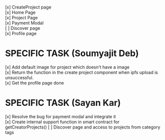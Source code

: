  [x] CreateProject page  
 [x] Home Page  
 [x] Project Page  
 [x] Payment Modal  
 [ ] Discover page  
 [x] Profile page


 # SPECIFIC TASK (Soumyajit Deb)

 [x] Add default image for project which doesn't have a image  
 [x] Return the function in the create project component when ipfs upload is unsuccessful.   
 [x] Get the profile page done  

 # SPECIFIC TASK (Sayan Kar)

 [x] Resolve the bug for payment modal and integrate it  
 [x] Create internal support function in smart contract for getCreatorProjects()
 [ ] Discover page and access to projects from category tags